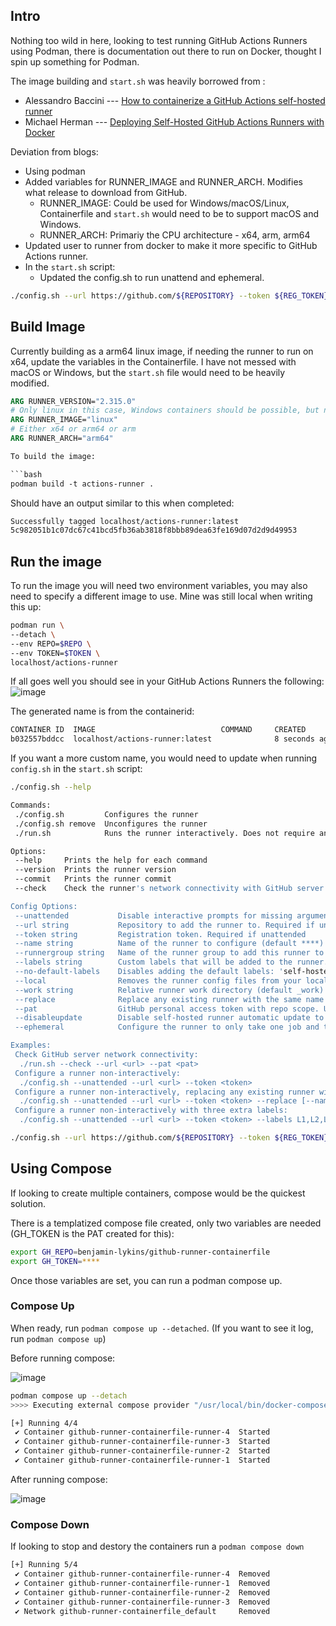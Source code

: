 ## Intro
Nothing too wild in here, looking to test running GitHub Actions Runners using Podman, there is documentation out there to run on Docker, thought I spin up something for Podman. 

The image building and `start.sh` was heavily borrowed from : 
- Alessandro Baccini --- [How to containerize a GitHub Actions self-hosted runner](https://baccini-al.medium.com/how-to-containerize-a-github-actions-self-hosted-runner-5994cc08b9fb)
- Michael Herman --- [Deploying Self-Hosted GitHub Actions Runners with Docker](https://testdriven.io/blog/github-actions-docker/)

Deviation from blogs: 
- Using podman
- Added variables for RUNNER_IMAGE and RUNNER_ARCH. Modifies what release to download from GitHub. 
  - RUNNER_IMAGE: Could be used for Windows/macOS/Linux, Containerfile and `start.sh` would need to be to support macOS and Windows.
  - RUNNER_ARCH: Primariy the CPU architecture - x64, arm, arm64
- Updated user to runner from docker to make it more specific to GitHub Actions runner.
- In the `start.sh` script:
  - Updated the config.sh to run unattend and ephemeral. 

```bash
./config.sh --url https://github.com/${REPOSITORY} --token ${REG_TOKEN} --unattended
```

## Build Image

Currently building as a arm64 linux image, if needing the runner to run on x64, update the variables in the Containerfile.
I have not messed with macOS or Windows, but the `start.sh` file would need to be heavily modified. 

```dockerfile
ARG RUNNER_VERSION="2.315.0"
# Only linux in this case, Windows containers should be possible, but not tested.
ARG RUNNER_IMAGE="linux"
# Either x64 or arm64 or arm
ARG RUNNER_ARCH="arm64"

To build the image: 

```bash
podman build -t actions-runner .
```

Should have an output similar to this when completed: 

```bash
Successfully tagged localhost/actions-runner:latest
5c982051b1c07dc67c41bcd5fb36ab3818f8bbb89dea63fe169d07d2d9d49953
```

## Run the image

To run the image you will need two environment variables, you may also need to specify a different image to use. Mine was still local when writing this up:

```bash
podman run \
--detach \
--env REPO=$REPO \
--env TOKEN=$TOKEN \
localhost/actions-runner
```
If all goes well you should see in your GitHub Actions Runners the following: 
![image](https://github.com/benjamin-lykins/github-runner-containerfile/assets/91494226/35a776fe-8162-4582-920a-d0733d9acc3f)

The generated name is from the containerid: 

```bash
CONTAINER ID  IMAGE                            COMMAND     CREATED        STATUS        PORTS       NAMES
b032557bddcc  localhost/actions-runner:latest              8 seconds ago  Up 8 seconds              modest_burnell
```

If you want a more custom name, you would need to update when running `config.sh` in the `start.sh` script: 

```bash
./config.sh --help                                                                                                                                                                                 

Commands:
 ./config.sh         Configures the runner
 ./config.sh remove  Unconfigures the runner
 ./run.sh            Runs the runner interactively. Does not require any options.

Options:
 --help     Prints the help for each command
 --version  Prints the runner version
 --commit   Prints the runner commit
 --check    Check the runner's network connectivity with GitHub server

Config Options:
 --unattended           Disable interactive prompts for missing arguments. Defaults will be used for missing options
 --url string           Repository to add the runner to. Required if unattended
 --token string         Registration token. Required if unattended
 --name string          Name of the runner to configure (default ****)
 --runnergroup string   Name of the runner group to add this runner to (defaults to the default runner group)
 --labels string        Custom labels that will be added to the runner. This option is mandatory if --no-default-labels is used.
 --no-default-labels    Disables adding the default labels: 'self-hosted,OSX,Arm64'
 --local                Removes the runner config files from your local machine. Used as an option to the remove command
 --work string          Relative runner work directory (default _work)
 --replace              Replace any existing runner with the same name (default false)
 --pat                  GitHub personal access token with repo scope. Used for checking network connectivity when executing `./run.sh --check`
 --disableupdate        Disable self-hosted runner automatic update to the latest released version`
 --ephemeral            Configure the runner to only take one job and then let the service un-configure the runner after the job finishes (default false)

Examples:
 Check GitHub server network connectivity:
  ./run.sh --check --url <url> --pat <pat>
 Configure a runner non-interactively:
  ./config.sh --unattended --url <url> --token <token>
 Configure a runner non-interactively, replacing any existing runner with the same name:
  ./config.sh --unattended --url <url> --token <token> --replace [--name <name>]
 Configure a runner non-interactively with three extra labels:
  ./config.sh --unattended --url <url> --token <token> --labels L1,L2,L3
```

```bash
./config.sh --url https://github.com/${REPOSITORY} --token ${REG_TOKEN} --unattended --ephermeral
```

## Using Compose
If looking to create multiple containers, compose would be the quickest solution. 

There is a templatized compose file created, only two variables are needed (GH_TOKEN is the PAT created for this): 

```bash
export GH_REPO=benjamin-lykins/github-runner-containerfile
export GH_TOKEN=****
```

Once those variables are set, you can run a podman compose up. 

### Compose Up

When ready, run `podman compose up --detached`. (If you want to see it log, run `podman compose up`)

Before running compose:

![image](https://github.com/benjamin-lykins/github-runner-containerfile/assets/91494226/8409bcd2-2f9b-4dcb-99ec-54e8334e2815)


```bash
podman compose up --detach                                                                                                                                                                          
>>>> Executing external compose provider "/usr/local/bin/docker-compose". Please refer to the documentation for details. <<<<

[+] Running 4/4
 ✔ Container github-runner-containerfile-runner-4  Started                                                                                                                                            0.0s 
 ✔ Container github-runner-containerfile-runner-3  Started                                                                                                                                            0.0s 
 ✔ Container github-runner-containerfile-runner-2  Started                                                                                                                                            0.0s 
 ✔ Container github-runner-containerfile-runner-1  Started                                                                                                                                            0.0s
```

After running compose:

![image](https://github.com/benjamin-lykins/github-runner-containerfile/assets/91494226/f12e535b-3aee-4706-9be6-d39de3a90036)


### Compose Down

If looking to stop and destory the containers run a `podman compose down`

```bash
[+] Running 5/4
 ✔ Container github-runner-containerfile-runner-4  Removed                                                                                                                                            2.7s 
 ✔ Container github-runner-containerfile-runner-1  Removed                                                                                                                                            3.0s 
 ✔ Container github-runner-containerfile-runner-2  Removed                                                                                                                                            2.6s 
 ✔ Container github-runner-containerfile-runner-3  Removed                                                                                                                                            2.7s 
 ✔ Network github-runner-containerfile_default     Removed                                                                                                                                            0.0s
```

